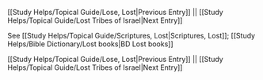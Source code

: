 [[Study Helps/Topical Guide/Lose, Lost|Previous Entry]]  ||  [[Study Helps/Topical Guide/Lost Tribes of Israel|Next Entry]]

 See [[Study Helps/Topical Guide/Scriptures, Lost|Scriptures, Lost]]; [[Study Helps/Bible Dictionary/Lost books|BD Lost books]]

[[Study Helps/Topical Guide/Lose, Lost|Previous Entry]]  ||  [[Study Helps/Topical Guide/Lost Tribes of Israel|Next Entry]]